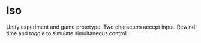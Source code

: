 # Iso

Unity experiment and game prototype. Two characters accept input. Rewind time and toggle to simulate simultaneous control.
